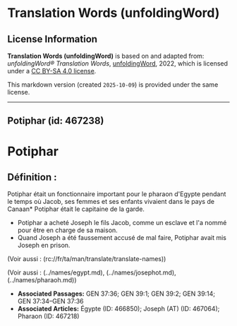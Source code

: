 # Translation Words (unfoldingWord)

## License Information

**Translation Words (unfoldingWord)** is based on and adapted from: _unfoldingWord® Translation Words_, [unfoldingWord](https://unfoldingword.org/utw), 2022, which is licensed under a [CC BY-SA 4.0 license](https://creativecommons.org/licenses/by-sa/4.0/legalcode.en).

This markdown version (created `2025-10-09`) is provided under the same license.



--------------------------------

## Potiphar (id: 467238)

Potiphar
========

Définition :
------------

Potiphar était un fonctionnaire important pour le pharaon d'Egypte pendant le temps où Jacob, ses femmes et ses enfants vivaient dans le pays de Canaan\* Potiphar était le capitaine de la garde.

* Potiphar a acheté Joseph le fils Jacob, comme un esclave et l'a nommé pour être en charge de sa maison.
* Quand Joseph a été faussement accusé de mal faire, Potiphar avait mis Joseph en prison.

(Voir aussi : (rc://fr/ta/man/translate/translate\-names))

(Voir aussi : (../names/egypt.md), (../names/josephot.md), (../names/pharaoh.md))

* **Associated Passages:** GEN 37:36; GEN 39:1; GEN 39:2; GEN 39:14; GEN 37:34–GEN 37:36
* **Associated Articles:** Égypte (ID: 466850); Joseph (AT) (ID: 467064); Pharaon (ID: 467218)

